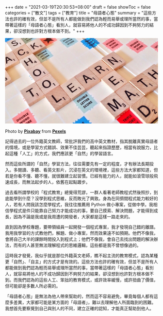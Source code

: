 +++
date = "2021-03-19T20:30:53+08:00"
draft = false
showToc = false
categories = ["散文"]
tags = ["教育"]
title = "母語者心態"
summary = "這些方法也許的確有效，但並不是所有人都能做到我們認為輕而易舉或理所當然的事，當帶著這樣的「母語者心態」看別人，就容易將他人的不成功歸因到不夠努力的結果，卻沒想到也許對方根本做不到。"
+++

![](./cover.jpg)

Photo by **[Pixabay](https://www.pexels.com/@pixabay?utm_content=attributionCopyText&utm_medium=referral&utm_source=pexels)** from **[Pexels](https://www.pexels.com/photo/text-on-shelf-256417/?utm_content=attributionCopyText&utm_medium=referral&utm_source=pexels)**

記得過去的一位外籍英文教師，常批評我們的高中英文教材，指其脫離真實母語者的情境，或是學習方式錯誤、效果不佳芸芸，聽起來指證歷歷，相當有說服力，比起這種「人工」的方式，我們應該更「自然」的學習語言。

然而這些所謂的「自然」學習方法，往往需要先有一定的程度，才有辦法長期投入。多閱讀、多聽、看英文影片，沉浸在英文的環境裡，這些方法大家都知道，但若是你看不懂、聽不懂，就很難建立起習慣。已經有能力的人，就能如滾雪球般飛速成長，而無法起步的人，依舊在起點踱步。

過去看所謂學校的「程式教育」總覺得荒謬，一群人看著老師教程式然後照抄，到底能學到什麼？沒學到程式思維，反而敗光了興致。身為在同儕間程式能力較好的人，若有人問我該怎麼學程式，我往往推薦用 Python 做小專案，從做中學。我相信學程式是件只能靠自己努力才能成功的事，要自己摸索、解決問題，才能得到成長，因為不論是我或是我周遭的開發者，大家都是這樣一路走來的。

直到因為學校專題，要帶領組員一起開發一個程式專案，我才發現自己錯的離譜。我用我學習的方式教他們，解題、做小專案，然而效果遠不如預期。他們不像我，會將自己大半的課餘時間投入到程式上；他們不像我，會自己去找出問題的解決辦法，而有的人甚至無法理解程式的思維邏輯，這些都是我不曾想像過的。

這時我才發覺，我似乎就是那位外籍英文老師，瞧不起主流的教育模式，認為某種更「自然」、「自主」的方式才是有效的。這些方法也許的確有效，但並不是所有人都能做到我們認為輕而易舉或理所當然的事，當帶著這樣的「母語者心態」看別人，就容易將他人的不成功歸因到不夠努力的結果，卻沒想到也許對方根本做不到。而我們認為的這些人工、笨拙的教育模式，或許效率緩慢，或許扭曲了價值，但可能卻是多數人所必需的。

「母語者心態」是無法為他人帶來幫助的，然而這不容易避免，畢竟每個人都有這麼多差異，大家都可能是某方面的「母語者」，難以去理解他人所面臨到的困難。我想首先要察覺到自己與別人的不同，建立正確的認知，才能真正幫助到他人。

